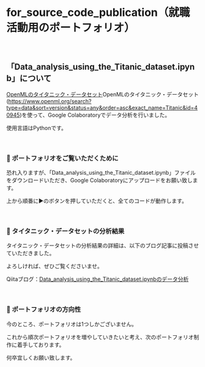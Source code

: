 # for_source_code_publication（就職活動用のポートフォリオ）
　
## 「Data_analysis_using_the_Titanic_dataset.ipynb」について
<a href="https://www.openml.org/search?type=data&sort=version&status=any&order=asc&exact_name=Titanic&id=40945" target="_blank">OpenMLのタイタニック・データセット</a>OpenMLのタイタニック・データセット(https://www.openml.org/search?type=data&sort=version&status=any&order=asc&exact_name=Titanic&id=40945)を使って、Google Colaboratoryでデータ分析を行いました。

使用言語はPythonです。

　　
### 🧊 ポートフォリオをご覧いただくために

恐れ入りますが、「Data_analysis_using_the_Titanic_dataset.ipynb」ファイルをダウンロードいただき、Google Colaboratoryにアップロードをお願い致します。

上から順番に▶のボタンを押していただくと、全てのコードが動作します。

　　
### 🧊 タイタニック・データセットの分析結果

タイタニック・データセットの分析結果の詳細は、以下のブログ記事に投稿させていただきました。

よろしければ、ぜひご覧くださいませ。

Qiitaブログ：[Data_analysis_using_the_Titanic_dataset.ipynbのデータ分析](https://qiita.com/naoko_okada/items/0a7763e2e12ab1bb4a7a)

　　
### 🧊 ポートフォリオの方向性

今のところ、ポートフォリオは1つしかございません。

これから順次ポートフォリオを増やしていきたいと考え、次のポートフォリオ制作に着手しております。

何卒宜しくお願い致します。
